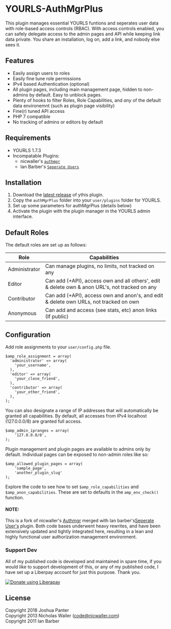 YOURLS-AuthMgrPlus
=====================

This plugin manages essential YOURLS funtions and seperates user data with role-based access controls (RBAC). With access controls enabled, you can safely delegate access to the admin pages and API while keeping link data private. You share an installation, log on, add a link, and nobody else sees it.

Features
--------
-  Easily assign users to roles
-  Easily fine tune role permissions
-  IPv4 based Authentication (optional)
-  All plugin pages, including main management page, hidden to non-admins by default. Easy to unblock pages.
-  Plenty of hooks to filter Roles, Role Capabilities, and _any_ of the default data environemnt (such as plugin page visibility)
-  Fine(r) tuned API access
-  PHP 7 compatible
-  No tracking of admins or editors by default

Requirements
------------
- YOURLS 1.7.3
- Incompatable Plugins: 
	- nicwaller's [`authmgr`](https://github.com/nicwaller/yourls-authmgr-plugin)
	- Ian Barber's [`Seperate Users`](https://github.com/ianbarber/Yourls-Separate-Users)

Installation
------------
1. Download the [latest release](https://github.com/joshp23/YOURLS-AuthMgrPlus) of ythis plugin.
1. Copy the `authMgrPlus` folder into your `user/plugins` folder for YOURLS.
1. Set up some parameters for authMgrPlus (details below)
1. Activate the plugin with the plugin manager in the YOURLS admin interface.

Default Roles
-------------
The default roles are set up as follows:

Role          | Capabilities
--------------|---------------------------------------------------------------------------------------------------
Administrator | Can manage plugins, no limits, not tracked on any
Editor        | Can add (+API), access own and all others', edit & delete own & anon URL's, not tracked on any
Contributor   | Can add (+API), access own and anon's, and edit & delete own URLs, not tracked on own
Anonymous     | Can add and access (see stats, etc) anon links (If public)

Configuration
-------------
Add role assignments to your `user/config.php` file.

```
$amp_role_assignment = array(
  'administrator' => array(
    'your_username',
  ),
  'editor' => array(
    'your_close_friend',
  ),
  'contributor' => array(
    'your_other_friend',
  ),
);
```

You can also designate a range of IP addresses that will automatically be granted all capabilities. By default, all accesses from IPv4 localhost (127.0.0.0/8) are granted full access.

```
$amp_admin_ipranges = array(
    '127.0.0.0/8',
);
```
Plugin management and plugin pages are available to admins only by default. Individual pages can be exposed to non-admin roles like so:
```
$amp_allowed_plugin_pages = array(
	'sample_page',
	'another_plugin_slug'
);
```
Explore the code to see how to set `$amp_role_capabilities` and `$amp_anon_capabilities`. These are set to defaults in the `amp_env_check()` function.

#### NOTE:
This is a fork of nicwaller's [Authmgr](https://github.com/nicwaller/yourls-authmgr-plugin) merged with Ian barber's[Seperate User's](https://github.com/joshp23/Yourls-Separate-Users) plugin. Both code bases underwent heavy rewrites, and have been extensively updated and tightly integrated here, resulting in a lean and highly functional user authorization management environment.

### Support Dev
All of my published code is developed and maintained in spare time, if you would like to support development of this, or any of my published code, I have set up a Liberpay account for just this purpose. Thank you.

<noscript><a href="https://liberapay.com/joshu42/donate"><img alt="Donate using Liberapay" src="https://liberapay.com/assets/widgets/donate.svg"></a></noscript>

License
-------
Copyright 2018 Joshua Panter  
Copyright 2013 Nicholas Waller (code@nicwaller.com)  
Copyright 2011 Ian Barber  
